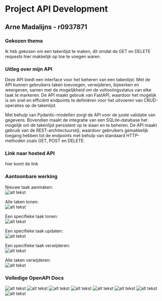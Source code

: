 # Project API Development
## Arne Madalijns - r0937871
### Gekozen thema
Ik heb gekozen om een takenlijst te maken, dit omdat de GET en DELETE requests hier makkelijk op toe te voegen waren.

### Uitleg over mijn API
Deze API biedt een interface voor het beheren van een takenlijst. Met de API kunnen gebruikers taken toevoegen, verwijderen, bijwerken en weergeven, samen met de mogelijkheid om de voltooiingsstatus van elke taak te markeren. De API maakt gebruik van FastAPI, waardoor het mogelijk is om snel en efficiënt endpoints te definiëren voor het uitvoeren van CRUD-operaties op de takenlijst.

Met behulp van Pydantic-modellen zorgt de API voor de juiste validatie van gegevens. Bovendien maakt de integratie van een SQLite-database het mogelijk om de takenlijst persistent op te slaan en te beheren. De API maakt gebruik van de REST-architectuurstijl, waardoor gebruikers gemakkelijk toegang hebben tot de endpoints met behulp van standaard HTTP-methoden zoals GET, POST en DELETE.

### Link naar hosted API
hier komt de link

### Aantoonbare werking

Nieuwe taak aanmaken:<br>
![alt tekst](images/createTask.png)

Alle taken tonen:<br>
![alt tekst](images/readTasks.png)

Een specifieke taak tonen:<br>
![alt tekst](images/readTask.png)

Een specifieke taak updaten:<br>
![alt tekst](images/updateTask.png)

Een specifieke taak verwijderen:<br>
![alt tekst](images/deleteTask.png)

Alle taken verwijderen:<br>
![alt tekst](images/deleteTasks.png)

### Volledige OpenAPI Docs
![alt tekst](images/docs/overzicht.png)
![alt tekst](images/docs/post.png)
![alt tekst](images/docs/get1.png)
![alt tekst](images/docs/delete1.png)
![alt tekst](images/docs/get2.png)
![alt tekst](images/docs/put.png)
![alt tekst](images/docs/delete2.png)
![alt tekst](images/docs/schemas.png)
